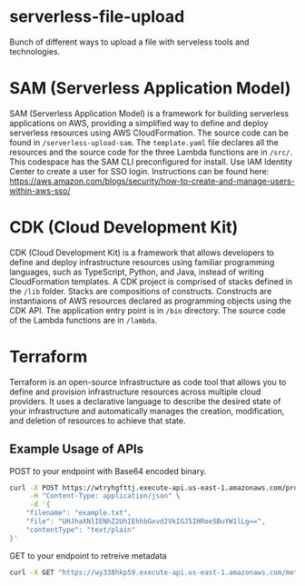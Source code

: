 # serverless-file-upload
Bunch of different ways to upload a file with serveless tools and technologies. 

# SAM (Serverless Application Model)
SAM (Serverless Application Model) is a framework for building serverless applications on AWS, providing a simplified way to define and deploy serverless resources using AWS CloudFormation. The source code can be found in `/serverless-upload-sam`. The `template.yaml` file declares all the resources and the source code for the three Lambda functions are in `/src/`. This codespace has the SAM CLI preconfigured for install. Use IAM Identity Center to create a user for SSO login. Instructions can be found here: https://aws.amazon.com/blogs/security/how-to-create-and-manage-users-within-aws-sso/

# CDK (Cloud Development Kit)
CDK (Cloud Development Kit) is a framework that allows developers to define and deploy infrastructure resources using familiar programming languages, such as TypeScript, Python, and Java, instead of writing CloudFormation templates. A CDK project is comprised of stacks defined in the `/lib` folder. Stacks are compositions of constructs. Constructs are instantiaions of AWS resources declared as programming objects using the CDK API. The application entry point is in `/bin` directory. The source code of the Lambda functions are in `/lambda`. 

# Terraform
Terraform is an open-source infrastructure as code tool that allows you to define and provision infrastructure resources across multiple cloud providers. It uses a declarative language to describe the desired state of your infrastructure and automatically manages the creation, modification, and deletion of resources to achieve that state.

## Example Usage of APIs
POST to your endpoint with Base64 encoded binary.
```bash
curl -X POST https://wtryhgfttj.execute-api.us-east-1.amazonaws.com/prod/upload \
     -H "Content-Type: application/json" \
     -d '{
    "filename": "example.txt",
    "file": "UHJhaXNlIENhZ2UhIEhhbGxvd2VkIGJ5IHRoeSBuYW1lLg==",
    "contentType": "text/plain"
}'
```
GET to your endpoint to retreive metadata
```bash
curl -X GET "https://wy338hkp59.execute-api.us-east-1.amazonaws.com/metadata?startDate=2024-04-01&endDate=2024-04-08"
```